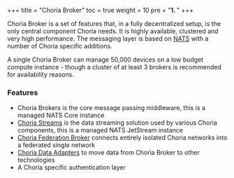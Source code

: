 +++
title = "Choria Broker"
toc = true
weight = 10
pre = "<b>1. </b>"
+++

Choria Broker is a set of features that, in a fully decentralized setup, is the only central component Choria needs. It
is highly available, clustered and very high performance. The messaging layer is based on [NATS](https://nats.io) with 
a number of Choria specific additions.

A single Choria Broker can manage 50,000 devices on a low budget compute instance - though a cluster of at least 3 brokers 
is recommended for availability reasons.

### Features

 * Choria Brokers is the core message passing middleware, this is a managed NATS Core instance
 * [Choria Streams](https://choria.io/docs/streams/) is the data streaming solution used by various Choria components, this is a managed NATS JetStream instance
 * [Choria Federation Broker](https://choria.io/docs/federation/) connects entirely isolated Choria networks into a federated single network
 * [Choria Data Adapters](https://choria.io/docs/adapters/) to move data from Choria Broker to other technologies
 * A Choria specific authentication layer

